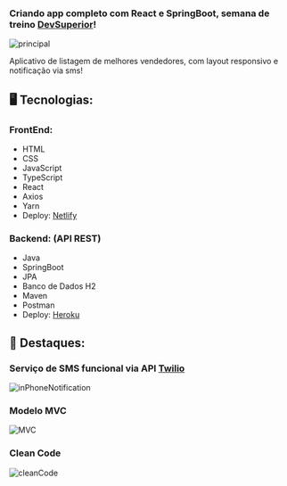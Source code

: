 <h3>Criando app completo com React e SpringBoot, semana de treino <a href="https://devsuperior.com.br/">DevSuperior</a>!</h3>

![principal](https://user-images.githubusercontent.com/87917583/179380410-23881b0f-de22-4c89-9eb4-a5c9c480f476.png)


<p>Aplicativo de listagem de melhores vendedores, com layout responsivo e notificação via sms!</p>

<h2> 🖥️ Tecnologias: </h2>

<h3>FrontEnd:</h3>

<ul>
<li> HTML </li>
<li> CSS </li>
<li> JavaScript </li>
<li> TypeScript </li>
<li> React </li>
<li> Axios </li>
<li> Yarn </li>
<li> Deploy: <a href="https://ds-meta-thiagojames55.netlify.app/"> Netlify </a> </li>
</ul>


<h3>Backend: (API REST)</h2>

<ul>
<li> Java </li>
<li> SpringBoot </li>
<li> JPA </li>
<li> Banco de Dados H2 </li>
<li> Maven </li>
<li> Postman </li>
<li> Deploy: <a href="https://dsmeta-thiago-james55.herokuapp.com"> Heroku </a> </li>
</ul>


<h2> 🔭 Destaques: </h2>

<h3> Serviço de SMS funcional via API <a href="https://www.twilio.com/"> Twilio </a> </h3>

![inPhoneNotification](https://user-images.githubusercontent.com/87917583/179380735-788181d9-6a75-4f11-a9bc-5a0b939823bd.jpg)

<h3> Modelo MVC </h3>

![MVC](https://user-images.githubusercontent.com/87917583/179380768-ed502975-a2d6-4e41-a85a-1aac96f01fbe.png)

<h3> Clean Code </h3>

![cleanCode](https://user-images.githubusercontent.com/87917583/179380754-db07a90a-4649-4c07-b03e-282fd0e9b92d.png)

